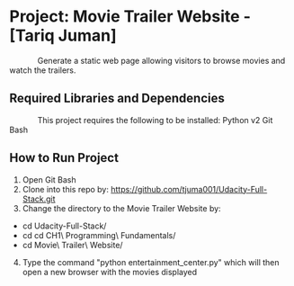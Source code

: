 Project: Movie Trailer Website  - [Tariq Juman]
================================
Generate a static web page allowing visitors to browse movies and watch the trailers.

Required Libraries and Dependencies
-----------------------------------
This project requires the following to be installed:
Python v2
Git Bash


How to Run Project
------------------
1. Open Git Bash
2. Clone into this repo by: https://github.com/tjuma001/Udacity-Full-Stack.git
3. Change the directory to the Movie Trailer Website by:
<style type ="text/css">
p {
  text-indent: 50px;
}
</style>
  <p>
  <ul>
  <li>cd Udacity-Full-Stack/</li>
  <li>cd cd CH1\ Programming\ Fundamentals/</li>
  <li>cd Movie\ Trailer\ Website/</li>
  </ul>
  </p>
  
4. Type the command "python entertainment_center.py" which will then open a new browser with the movies displayed
